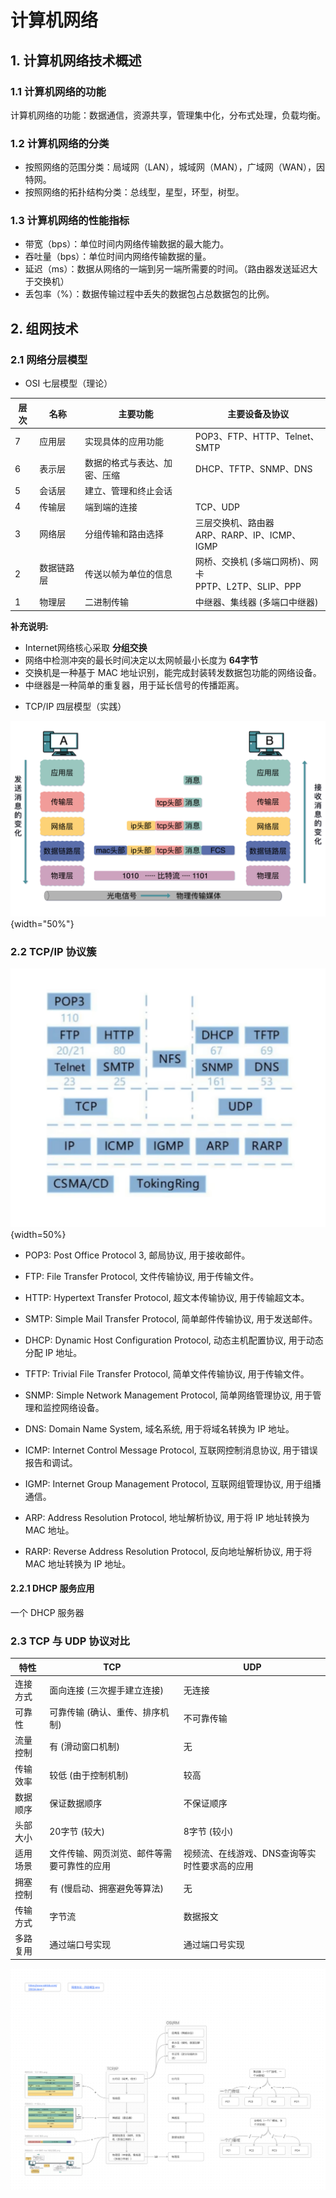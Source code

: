 # 计算机网络

## 1. 计算机网络技术概述
### 1.1 计算机网络的功能
计算机网络的功能：数据通信，资源共享，管理集中化，分布式处理，负载均衡。

### 1.2 计算机网络的分类
- 按照网络的范围分类：局域网（LAN），城域网（MAN），广域网（WAN），因特网。
- 按照网络的拓扑结构分类：总线型，星型，环型，树型。

### 1.3 计算机网络的性能指标
- 带宽（bps）：单位时间内网络传输数据的最大能力。
- 吞吐量（bps）：单位时间内网络传输数据的量。
- 延迟（ms）：数据从网络的一端到另一端所需要的时间。（路由器发送延迟大于交换机）
- 丢包率（%）：数据传输过程中丢失的数据包占总数据包的比例。

## 2. 组网技术

### 2.1 网络分层模型
- OSI 七层模型（理论）

| 层次 | 名称      | 主要功能             | 主要设备及协议                                          |
| ---- | -------- | ------------------ | ----------------------------------------------------- |
| 7    | 应用层   | 实现具体的应用功能     | POP3、FTP、HTTP、Telnet、SMTP                           |
| 6    | 表示层   | 数据的格式与表达、加密、压缩 | DHCP、TFTP、SNMP、DNS                                       |
| 5    | 会话层   | 建立、管理和终止会话   |                                                             |
| 4    | 传输层   | 端到端的连接          | TCP、UDP                                                    |
| 3    | 网络层   | 分组传输和路由选择     | 三层交换机、路由器<br>ARP、RARP、IP、ICMP、IGMP             |
| 2    | 数据链路层 | 传送以帧为单位的信息  | 网桥、交换机 (多端口网桥)、网卡<br>PPTP、L2TP、SLIP、PPP    |
| 1    | 物理层   | 二进制传输            | 中继器、集线器 (多端口中继器)                               |

**补充说明:**
* Internet网络核心采取 **分组交换**
* 网络中检测冲突的最长时间决定以太网帧最小长度为 **64字节** 
* 交换机是一种基于 MAC 地址识别，能完成封装转发数据包功能的网络设备。
* 中继器是一种简单的重复器，用于延长信号的传播距离。

- TCP/IP 四层模型（实践）

![网络四层模型](/images/cs/网络四层模型.png){width="50%"}


### 2.2 TCP/IP 协议簇

![网络数据流](/images/cs/网络协议-协议类型.png){width=50%}

* POP3: Post Office Protocol 3, 邮局协议, 用于接收邮件。
* FTP: File Transfer Protocol, 文件传输协议, 用于传输文件。
* HTTP: Hypertext Transfer Protocol, 超文本传输协议, 用于传输超文本。
* SMTP: Simple Mail Transfer Protocol, 简单邮件传输协议, 用于发送邮件。

* DHCP: Dynamic Host Configuration Protocol, 动态主机配置协议, 用于动态分配 IP 地址。
* TFTP: Trivial File Transfer Protocol, 简单文件传输协议, 用于传输文件。
* SNMP: Simple Network Management Protocol, 简单网络管理协议, 用于管理和监控网络设备。
* DNS: Domain Name System, 域名系统, 用于将域名转换为 IP 地址。
* ICMP: Internet Control Message Protocol, 互联网控制消息协议, 用于错误报告和调试。
* IGMP: Internet Group Management Protocol, 互联网组管理协议, 用于组播通信。
* ARP: Address Resolution Protocol, 地址解析协议, 用于将 IP 地址转换为 MAC 地址。
* RARP: Reverse Address Resolution Protocol, 反向地址解析协议, 用于将 MAC 地址转换为 IP 地址。

#### 2.2.1 DHCP 服务应用

一个 DHCP 服务器


### 2.3 TCP 与 UDP 协议对比

| 特性        | TCP                          | UDP                          |
|-----------|-----------------------------|-----------------------------|
| 连接方式     | 面向连接 (三次握手建立连接)           | 无连接                        |
| 可靠性      | 可靠传输 (确认、重传、排序机制)         | 不可靠传输                      |
| 流量控制     | 有 (滑动窗口机制)                | 无                          |
| 传输效率     | 较低 (由于控制机制)                | 较高                         |
| 数据顺序     | 保证数据顺序                     | 不保证顺序                     |
| 头部大小     | 20字节 (较大)                   | 8字节 (较小)                  |
| 适用场景     | 文件传输、网页浏览、邮件等需要可靠性的应用     | 视频流、在线游戏、DNS查询等实时性要求高的应用 |
| 拥塞控制     | 有 (慢启动、拥塞避免等算法)           | 无                          |
| 传输方式     | 字节流                        | 数据报文                      |
| 多路复用     | 通过端口号实现                   | 通过端口号实现                   |

![网络数据流](/images/cs/网络数据流.png)

